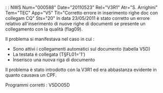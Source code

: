  :  : NWS Num="000588" Date="20110523" Rel="V3R1" Atr="S. Arrighini" Tem="TEC" App="V5" Tit="Corretto errore in inserimento righe doc con collegam CQ" Sts="20"
In data 23/05/2011 è stato corretto un errore relativo all'inserimento di nuove righe di documenti
se presente un collegamento con la qualità (flag09).

Il problema si manifestava nel caso in cui : 
- Sono attivi i collegamenti automatici sul documento (tabella V5D)
- La testata è collegata (T§FL01='1')
- Inserisco una nuova riga di documento

Il problema è stato introdotto con la V3R1 ed era abbastanza evidente in quanto causava un CPF.

Programmi corretti : 
V5DO05D
